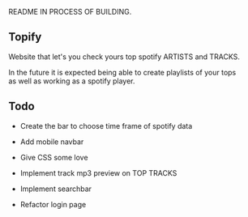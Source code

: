 README IN PROCESS OF BUILDING.

## Topify

Website that let's you check yours top spotify ARTISTS and TRACKS.

In the future it is expected being able to create playlists of your tops <br />
as well as working as a spotify player.

## Todo

- Create the bar to choose time frame of spotify data

- Add mobile navbar

- Give CSS some love

- Implement track mp3 preview on TOP TRACKS

- Implement searchbar

- Refactor login page
